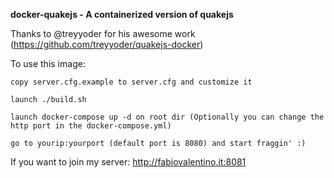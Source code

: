 **docker-quakejs - A containerized version of quakejs**



Thanks to @treyyoder for his awesome work (https://github.com/treyyoder/quakejs-docker)



To use this image:

    copy server.cfg.example to server.cfg and customize it
    
    launch ./build.sh
    
    launch docker-compose up -d on root dir (Optionally you can change the http port in the docker-compose.yml)
    
    go to yourip:yourport (default port is 8080) and start fraggin' :)


If you want to join my server: http://fabiovalentino.it:8081
